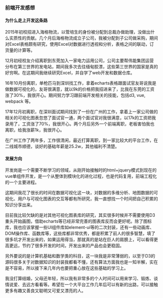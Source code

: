 ### 前端开发感想

#### 为什么走上开发这条路
2015年初校招进入海格物流，以管培生的身份被分配到总裁办做助理，没做出什么实质性的贡献。几个月后海格物流成立子公司，我被分配到子公司做采购，期间对Excel表格颇有研究，使用Excel对数据进行透视和分析，表格之间的联动，订货量的计算等。  

12月初经校友介绍离职到东莞加入一家电力运用公司，公司主要帮伟能集团运营分布在第三世界的发电站，期间我多次去往缅甸胶漂，这些第三世界的国家是真的好穷啊。在这期间我继续研究Excel，并自学了web开发和数据仓库。  

16年10月份离职，单枪匹马到深圳找工作，拿着echarts表格跟面试官友哥说我是做数据可视化的，友哥很满意，就以9k的价格把我招进来了，比我在东莞的工资涨了30%，我很开心。期间努力学习跟前端开发相关的技能，包括d3, vue, webpack 等。  

17年12月初离职，在深圳面试期间找到了一份在广州的工作，拿着上一家公司做的相关的可视化图表忽悠了面试官一通，两个面试官对我很满意，以17k的工资把我录用了，工资涨了70%，我很开心。两个月后另外一个前端离职，老板害怕我也离职，给我涨薪1k，我很开心。  

在广州工作了两年多，工作很清闲，最近打算离职，到一家比较大的平台工作，在二线城市顺德，谈好的基础年薪是25.2w，其他福利不清楚。

#### 发展方向
开发岗是一个需要不断学习的领域，从刚开始接触时的html+jquery模式到现在的vue单组件开发，是一个从整体到模块化的进化过程，也是代码复用，前端工程化的一个主要进程。  

这期间我花了很长的时间在数据可视化这一块，对数据的多维分析、地图数据的可视化、用户与可视化图表的交互等都有所研究，我一直想找一个时间把自己积累的知识分享出来。  

目前我比较欠缺的是对其他可视化图表库的研究，其实很多时候并不需要使用D3重头开始画图，借助echarts等已经非常完善的图表库反而会更好呢。除了图标库，我也应该掌握一些UI组件库如element-ui等的二次封装，还有一些动画库、DOM操作库、函数库等，这些库都非常优秀，都是积累了前人的很多智慧，填了很多坑才开发出来的，如果运用得当，那就真的是站在巨人的肩膀上，可以看得更高更远，节约了很多开发的时间，开发出来的产品也会更稳固。  

另外要说的是计算机基础和数学类的科目，这一块我是非常薄弱的，以至于D3的源码很多关于对数据知识的封装我都看不懂，还有算法方面我也是一知半解，实在是不容易，所以接下来几年内也要把重心放在这些基础的学习上。  

我没打算结婚，父母还年轻，所以我有非常多的个人时间可以用来学习、锻炼、谈情说爱、去远方看看等。希望在一个大平台工作几年后可以有新的出路，可以接触更多有趣又善良又聪明又可爱又漂亮的人。

